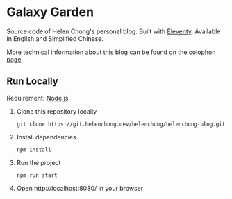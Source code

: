 # Galaxy Garden

Source code of Helen Chong's personal blog. Built with [Eleventy](https://www.11ty.dev/). Available in English and Simplified Chinese.

More technical information about this blog can be found on the [colophon page](https://blog.helenchong.omg.lol/en/colophon).

## Run Locally

Requirement: [Node.js](https://nodejs.org/).

1. Clone this repository locally
    ```
    git clone https://git.helenchong.dev/helenchong/helenchong-blog.git
    ```
1. Install dependencies
    ```
    npm install
    ```
1. Run the project
    ```
    npm run start
    ```
1. Open http://localhost:8080/ in your browser
